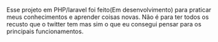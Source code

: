 Esse projeto em PHP/laravel foi feito(Em desenvolvimento) para praticar meus conhecimentos e aprender coisas novas. Não é para ter todos os recusto que o twitter tem mas sim o que eu consegui pensar para os principais funcionamentos. 

